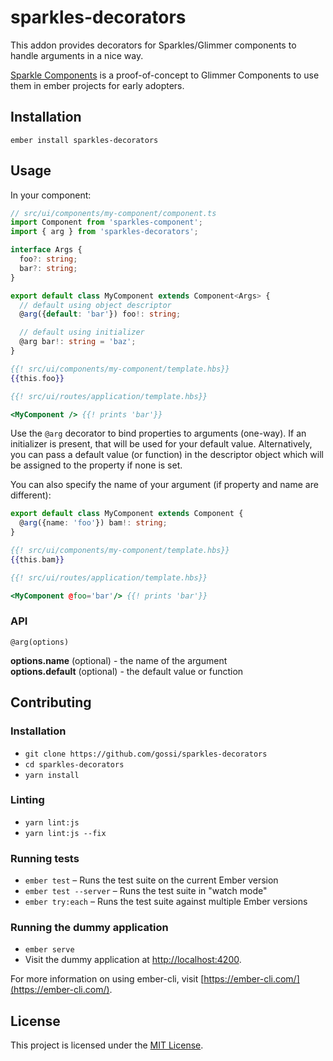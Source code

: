 sparkles-decorators
==============================================================================

This addon provides decorators for Sparkles/Glimmer components to handle arguments in a nice way.

[Sparkle Components](https://github.com/rwjblue/sparkles-component) is a proof-of-concept to Glimmer Components to use them in ember projects for early adopters.

Installation
------------------------------------------------------------------------------

```
ember install sparkles-decorators
```


Usage
------------------------------------------------------------------------------

In your component:

```ts
// src/ui/components/my-component/component.ts
import Component from 'sparkles-component';
import { arg } from 'sparkles-decorators';

interface Args {
  foo?: string;
  bar?: string;
}

export default class MyComponent extends Component<Args> {
  // default using object descriptor
  @arg({default: 'bar'}) foo!: string;

  // default using initializer
  @arg bar!: string = 'baz';
}
```

```hbs
{{! src/ui/components/my-component/template.hbs}}
{{this.foo}}
```

```hbs
{{! src/ui/routes/application/template.hbs}}

<MyComponent /> {{! prints 'bar'}}
```

Use the `@arg` decorator to bind properties to arguments (one-way). If an initializer is present, that will be used for your default value. Alternatively, you can pass a default value (or function) in the descriptor object which will be assigned to the property if none is set.

You can also specify the name of your argument (if property and name are different):

```ts
export default class MyComponent extends Component {
  @arg({name: 'foo'}) bam!: string;
}
```

```hbs
{{! src/ui/components/my-component/template.hbs}}
{{this.bam}}
```

```hbs
{{! src/ui/routes/application/template.hbs}}

<MyComponent @foo='bar'/> {{! prints 'bar'}}
```

### API

```
@arg(options)
```

**options.name** (optional) - the name of the argument<br>
**options.default** (optional) - the default value or function

Contributing
------------------------------------------------------------------------------

### Installation

* `git clone https://github.com/gossi/sparkles-decorators`
* `cd sparkles-decorators`
* `yarn install`

### Linting

* `yarn lint:js`
* `yarn lint:js --fix`

### Running tests

* `ember test` – Runs the test suite on the current Ember version
* `ember test --server` – Runs the test suite in "watch mode"
* `ember try:each` – Runs the test suite against multiple Ember versions

### Running the dummy application

* `ember serve`
* Visit the dummy application at [http://localhost:4200](http://localhost:4200).

For more information on using ember-cli, visit [https://ember-cli.com/](https://ember-cli.com/).

License
------------------------------------------------------------------------------

This project is licensed under the [MIT License](LICENSE.md).
